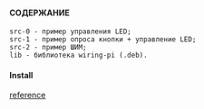 #### СОДЕРЖАНИЕ

```
src-0 - пример управления LED;
src-1 - пример опроса кнопки + управление LED;
src-2 - пример ШИМ;
lib - библиотека wiring-pi (.deb).
```

#### Install

[reference](http://wiringpi.com/download-and-install/)

